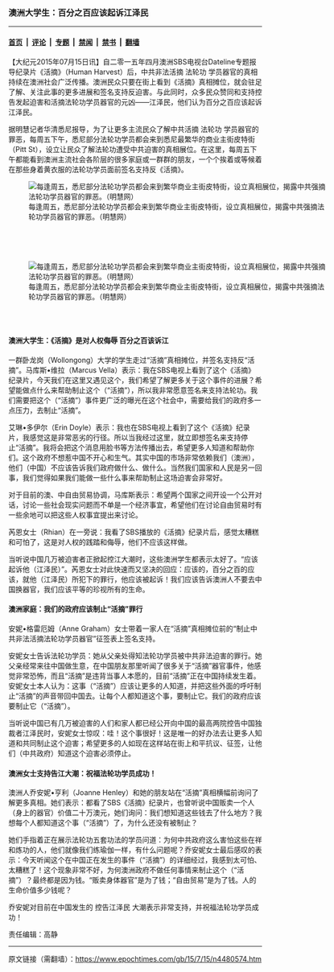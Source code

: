 ### 澳洲大学生：百分之百应该起诉江泽民

---

#### [首页](../../../..?n4480574) &nbsp;|&nbsp; [评论](../../../../../epoch-comment?n4480574) &nbsp;|&nbsp; [专题](../../../../../epoch-special?n4480574) &nbsp;|&nbsp; [禁闻](../../../../../epoch-news?n4480574) &nbsp;|&nbsp; [禁书](../../../../../books?n4480574) &nbsp;|&nbsp; [翻墙](https://github.com/gfw-breaker/nogfw/blob/master/README.md?n4480574)


<div class="post_content" id="artbody" itemprop="articleBody">
 <!-- article content begin -->
 <p>
  【大纪元2015年07月15日讯】自二零一五年四月澳洲SBS电视台Dateline专题报导纪录片《活摘》（Human Harvest）后，中共非法活摘
  <ok href="https://www.epochtimes.com/gb/tag/%E6%B3%95%E8%BD%AE%E5%8A%9F.html">
   法轮功
  </ok>
  学员器官的真相持续在澳洲社会广泛传播。澳洲民众只要在街上看到《活摘》真相摊位，就会驻足了解、关注此事的更多进展和签名支持反迫害。与此同时，众多民众赞同和支持控告发起迫害和活摘法轮功学员器官的元凶——江泽民，他们认为百分之百应该起诉江泽民。
 </p>
 <p>
  据明慧记者华清悉尼报导，为了让更多主流民众了解中共活摘
  <ok href="https://www.epochtimes.com/gb/tag/%E6%B3%95%E8%BD%AE%E5%8A%9F.html">
   法轮功
  </ok>
  学员器官的罪恶，每周五下午，悉尼部分法轮功学员都会来到悉尼最繁华的商业主街皮特街（Pitt St），设立让民众了解法轮功遭受中共迫害的真相展位。在这里，每周五下午都能看到澳洲主流社会各阶层的很多家庭或一群群的朋友，一个个挨着或等候着在那些身着黄衣服的法轮功学员面前签名支持反《活摘》。
 </p>
 <p>
  <figure aria-describedby="caption-attachment-5886247" class="wp-caption aligncenter" id="attachment_5886247" style="width: 600px">
   <ok href=" https://i.epochtimes.com/assets/uploads/2015/07/1507141346072639-600x353.jpg" rel="noreferrer noopener" target="_blank">
    <img alt="每逢周五，悉尼部分法轮功学员都会来到繁华商业主街皮特街，设立真相展位，揭露中共强摘法轮功学员器官的罪恶。（明慧网）" class="size-large wp-image-5886247" src="https://i.epochtimes.com/assets/uploads/2015/07/1507141346072639-600x353.jpg" title="每逢周五，悉尼部分法轮功学员都会来到繁华商业主街皮特街，设立真相展位，揭露中共强摘法轮功学员器官的罪恶。（明慧网）"/>
   </ok>
   <br/><figcaption class="wp-caption-text" id="caption-attachment-5886247">
    每逢周五，悉尼部分法轮功学员都会来到繁华商业主街皮特街，设立真相展位，揭露中共强摘法轮功学员器官的罪恶。（明慧网）
   </figcaption><br/>
  </figure><br/>
  <br/>
  <figure aria-describedby="caption-attachment-5886257" class="wp-caption aligncenter" id="attachment_5886257" style="width: 600px">
   <ok href=" https://i.epochtimes.com/assets/uploads/2015/07/1507141346172639-600x372.jpg" rel="noreferrer noopener" target="_blank">
    <img alt="每逢周五，悉尼部分法轮功学员都会来到繁华商业主街皮特街，设立真相展位，揭露中共强摘法轮功学员器官的罪恶。（明慧网）" class="size-large wp-image-5886257" src="https://i.epochtimes.com/assets/uploads/2015/07/1507141346172639-600x372.jpg" title="每逢周五，悉尼部分法轮功学员都会来到繁华商业主街皮特街，设立真相展位，揭露中共强摘法轮功学员器官的罪恶。（明慧网）"/>
   </ok>
   <br/><figcaption class="wp-caption-text" id="caption-attachment-5886257">
    每逢周五，悉尼部分法轮功学员都会来到繁华商业主街皮特街，设立真相展位，揭露中共强摘法轮功学员器官的罪恶。（明慧网）
   </figcaption><br/>
  </figure><br/>
 </p>
 <p>
  <h4>
   澳洲大学生：《活摘》是对人权侮辱 百分之百该诉江
  </h4>
  <p>
   一群卧龙岗（Wollongong）大学的学生走过“活摘”真相摊位，并签名支持反“活摘”。马库斯•维拉（Marcus Vella）表示：我在SBS电视上看到了这个《活摘》纪录片，今天我们在这里又遇见这个，我们希望了解更多关于这个事件的进展？希望能做点什么来帮助制止这个（“活摘”），所以我非常愿意签名来支持法轮功。我们需要把这个（“活摘”）事件更广泛的曝光在这个社会中，需要给我们的政府多一点压力，去制止“活摘”。
  </p>
  <p>
   艾琳•多伊尔（Erin Doyle）表示：我也在SBS电视上看到了这个《活摘》纪录片，我感觉这是非常恶劣的行径。所以当我经过这里，就立即想签名来支持停止“活摘”。我将会把这个消息用脸书等方法传播出去，希望更多人知道和帮助你们。这个政府不想惹中国不开心和生气。其实中国的市场非常依赖我们（澳洲），他们（中国）不应该告诉我们政府做什么、做什么。当然我们国家和人民是另一回事，我们觉得如果我们能做一些什么事来帮助制止这场迫害会非常好。
  </p>
  <p>
   对于目前的澳、中自由贸易协调，马库斯表示：希望两个国家之间开设一个公开对话，讨论一些社会现实问题而不单是一个经济事宜，希望他们在讨论自由贸易时有一些余地可以把这些人权事宜提出来讨论。
  </p>
  <p>
   芮恩女士（Rhian）在一旁说：我看了SBS播放的《活摘》纪录片后，感觉太糟糕和可怕了，这是对人权的践踏和侮辱，他们不应该这样做。
  </p>
  <p>
   当听说中国几万被迫害者正掀起控江大潮时，这些澳洲学生都表示太好了。“应该起诉他（江泽民）”。芮恩女士对此快速而又坚决的回应：应该的，百分之百的应该，就他（江泽民）所犯下的罪行，他应该被起诉！我们应该告诉澳洲人不要去中国换器官，我们应该平等的珍视所有的生命。
  </p>
  <p>
   <h4>
    澳洲家庭：我们的政府应该制止“活摘”罪行
   </h4>
   <p>
    安妮•格雷厄姆（Anne Graham）女士带着一家人在“活摘”真相摊位前的“制止中共非法活摘法轮功学员器官”征签表上签名支持。
   </p>
   <p>
    安妮女士告诉法轮功学员：她从父亲处得知法轮功学员被中共非法迫害的罪行。她父亲经常来往中国做生意，在中国朋友那里听闻了很多关于“活摘”器官事件，他感觉非常恐怖，而且“活摘”是违背当事人本愿的，目前“活摘”正在中国持续发生着。安妮女士本人认为：这事（“活摘”）应该让更多的人知道，并把这些外面的呼吁制止“活摘”的声音带回中国去。让每个人都知道这个事，要制止它。我们的政府应该要制止它（“活摘”）。
   </p>
   <p>
    当听说中国已有几万被迫害的人们和家人都已经公开向中国的最高两院控告中国独裁者江泽民时，安妮女士惊叹：哇！这个事很好！这是唯一的好办法去让更多人知道和共同制止这个迫害；希望更多的人如现在这样站在街上和平抗议、征签，让他们（中共政府）知道这个迫害必须停止。
   </p>
   <p>
    <h4>
     澳洲女士支持告江大潮：祝福法轮功学员成功！
    </h4>
    <p>
     澳洲人乔安妮•亨利（Joanne Henley）和她的朋友站在“活摘”真相横幅前询问了解更多真相。她们表示：都看了SBS《活摘》纪录片，也曾听说中国贩卖一个人（身上的器官）价值二十万澳元，她们询问：我们想知道这些钱去了什么地方？我想每个人都知道这个事（“活摘”）了，为什么还没有被制止？
    </p>
    <p>
     她们手指着正在展示法轮功五套功法的学员问道：为何中共政府这么害怕这些在祥和炼功的人，他们就像我们练瑜伽一样，有什么问题呢？乔安妮女士最后感叹的表示：今天听闻这个在中国正在发生的事件（“活摘”）的详细经过，我感到太可怕、太糟糕了！这个现象非常不好，为何澳洲政府不做任何事情来制止这个（“活摘”）？最终都是因为钱。“贩卖身体器官”是为了钱；“自由贸易”是为了钱。人的生命价值多少钱呢？
    </p>
    <p>
     乔安妮对目前在中国发生的
     <ok href="https://www.epochtimes.com/gb/tag/%E6%8E%A7%E5%91%8A%E6%B1%9F%E6%B3%BD%E6%B0%91.html">
      控告江泽民
     </ok>
     大潮表示非常支持，并祝福法轮功学员成功！
    </p>
    <p>
     责任编辑：高静
    </p>
    <!-- article content end -->
    <div id="below_article_ad">
    </div>
   </p>
  </p>
 </p>
</div>


---

原文链接（需翻墙）：https://www.epochtimes.com/gb/15/7/15/n4480574.htm